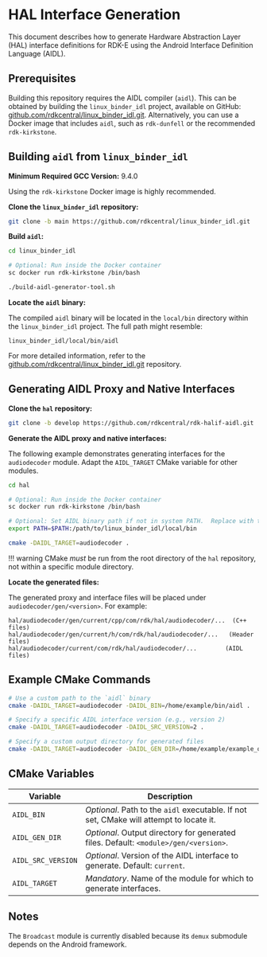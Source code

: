# HAL Interface Generation

This document describes how to generate Hardware Abstraction Layer (HAL) interface definitions for RDK-E using the Android Interface Definition Language (AIDL).

## Prerequisites

Building this repository requires the AIDL compiler (`aidl`).  This can be obtained by building the `linux_binder_idl` project, available on GitHub: [github.com/rdkcentral/linux_binder_idl.git](https://github.com/rdkcentral/linux_binder_idl). Alternatively, you can use a Docker image that includes `aidl`, such as `rdk-dunfell` or the recommended `rdk-kirkstone`.

## Building `aidl` from `linux_binder_idl`

**Minimum Required GCC Version:** 9.4.0

Using the `rdk-kirkstone` Docker image is highly recommended.

**Clone the `linux_binder_idl` repository:**

```bash
git clone -b main https://github.com/rdkcentral/linux_binder_idl.git
```

**Build `aidl`:**

```bash
cd linux_binder_idl

# Optional: Run inside the Docker container
sc docker run rdk-kirkstone /bin/bash

./build-aidl-generator-tool.sh
```

**Locate the `aidl` binary:**

The compiled `aidl` binary will be located in the `local/bin` directory within the `linux_binder_idl` project.  The full path might resemble:

```
linux_binder_idl/local/bin/aidl
```

For more detailed information, refer to the [github.com/rdkcentral/linux_binder_idl.git](https://github.com/rdkcentral/linux_binder_idl) repository.

## Generating AIDL Proxy and Native Interfaces

**Clone the `hal` repository:**

```bash
git clone -b develop https://github.com/rdkcentral/rdk-halif-aidl.git
```

**Generate the AIDL proxy and native interfaces:**

The following example demonstrates generating interfaces for the `audiodecoder` module. Adapt the `AIDL_TARGET` CMake variable for other modules.

```bash
cd hal

# Optional: Run inside the Docker container
sc docker run rdk-kirkstone /bin/bash

# Optional: Set AIDL binary path if not in system PATH.  Replace with the actual path from the previous step.
export PATH=$PATH:/path/to/linux_binder_idl/local/bin

cmake -DAIDL_TARGET=audiodecoder .
```

!!! warning
    CMake *must* be run from the root directory of the `hal` repository, not within a specific module directory.

**Locate the generated files:**

The generated proxy and interface files will be placed under `audiodecoder/gen/<version>`.  For example:

```
hal/audiodecoder/gen/current/cpp/com/rdk/hal/audiodecoder/...  (C++ files)
hal/audiodecoder/gen/current/h/com/rdk/hal/audiodecoder/...   (Header files)
hal/audiodecoder/current/com/rdk/hal/audiodecoder/...        (AIDL files)
```

## Example CMake Commands

```bash
# Use a custom path to the `aidl` binary
cmake -DAIDL_TARGET=audiodecoder -DAIDL_BIN=/home/example/bin/aidl .

# Specify a specific AIDL interface version (e.g., version 2)
cmake -DAIDL_TARGET=audiodecoder -DAIDL_SRC_VERSION=2 .

# Specify a custom output directory for generated files
cmake -DAIDL_TARGET=audiodecoder -DAIDL_GEN_DIR=/home/example/example_out .
```

## CMake Variables

| Variable        | Description                                                              |
|-----------------|--------------------------------------------------------------------------|
| `AIDL_BIN`      | *Optional*. Path to the `aidl` executable. If not set, CMake will attempt to locate it. |
| `AIDL_GEN_DIR`  | *Optional*. Output directory for generated files. Default: `<module>/gen/<version>`. |
| `AIDL_SRC_VERSION` | *Optional*. Version of the AIDL interface to generate. Default: `current`.     |
| `AIDL_TARGET`   | *Mandatory*. Name of the module for which to generate interfaces.         |

## Notes

The `Broadcast` module is currently disabled because its `demux` submodule depends on the Android framework.

